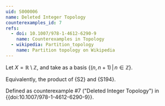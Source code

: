 ```yaml
---
uid: S000006
name: Deleted Integer Topology
counterexamples_id: 7
refs:
  - doi: 10.1007/978-1-4612-6290-9 
    name: Counterexamples in Topology
  - wikipedia: Partition_topology
    name: Partition topology on Wikipedia
---
```

Let $X=\mathbb R\setminus\mathbb Z$, and
take as a basis $\{(n,n+1)\,|\,n \in \mathbb{Z}\}$.

Equivalently, the product of {S2} and {S194}.

Defined as counterexample #7 ("Deleted Integer Topology")
in {{doi:10.1007/978-1-4612-6290-9}}.
